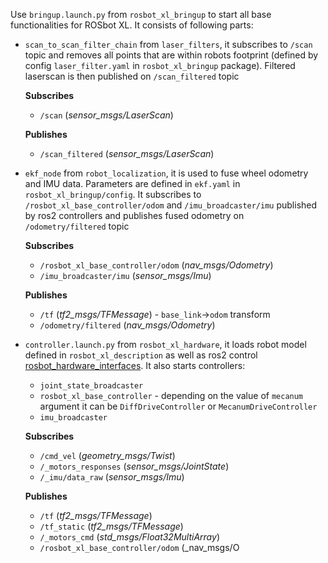 Use `bringup.launch.py` from `rosbot_xl_bringup` to start all base functionalities for ROSbot XL. It consists of following parts:
- `scan_to_scan_filter_chain` from `laser_filters`, it subscribes to `/scan` topic and removes all points that are within robots footprint (defined by config `laser_filter.yaml` in `rosbot_xl_bringup` package). Filtered laserscan is then published on `/scan_filtered` topic
  
  **Subscribes**
  - `/scan` (_sensor_msgs/LaserScan_)
  
  **Publishes**
  - `/scan_filtered` (_sensor_msgs/LaserScan_)

- `ekf_node` from `robot_localization`, it is used to fuse wheel odometry and IMU data. Parameters are defined in `ekf.yaml` in `rosbot_xl_bringup/config`. It subscribes to `/rosbot_xl_base_controller/odom` and `/imu_broadcaster/imu` published by ros2 controllers and publishes fused odometry on `/odometry/filtered` topic

  **Subscribes**
  - `/rosbot_xl_base_controller/odom` (_nav_msgs/Odometry_)
  - `/imu_broadcaster/imu` (_sensor_msgs/Imu_)
  
  **Publishes**
  - `/tf` (_tf2_msgs/TFMessage_) - `base_link`->`odom` transform
  - `/odometry/filtered` (_nav_msgs/Odometry_)


- `controller.launch.py` from `rosbot_xl_hardware`, it loads robot model defined in `rosbot_xl_description` as well as ros2 control [rosbot_hardware_interfaces](https://github.com/husarion/rosbot_hardware_interfaces). It also starts controllers: 
  * `joint_state_broadcaster`
  * `rosbot_xl_base_controller` - depending on the value of `mecanum` argument it can be `DiffDriveController` or `MecanumDriveController`
  * `imu_broadcaster`

  **Subscribes**
  - `/cmd_vel` (_geometry_msgs/Twist_)
  - `/_motors_responses` (_sensor_msgs/JointState_)
  - `/_imu/data_raw` (_sensor_msgs/Imu_)
  
  **Publishes**
  - `/tf` (_tf2_msgs/TFMessage_)
  - `/tf_static` (_tf2_msgs/TFMessage_)
  - `/_motors_cmd` (_std_msgs/Float32MultiArray_)
  - `/rosbot_xl_base_controller/odom` (_nav_msgs/O
